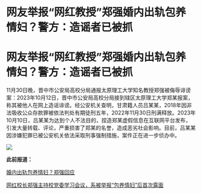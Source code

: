# 网友举报“网红教授”郑强婚内出轨包养情妇？警方：造谣者已被抓

# 网友举报“网红教授”郑强婚内出轨包养情妇？警方：造谣者已被抓

11月30日晚，晋中市公安局高校分局通报太原理工大学知名教授郑强被侮辱诽谤案：2023年10月12日，晋中市公安局高校分局接到辖区太原理工大学郑某报案，称其被他人在网上造谣诽谤。经公安机关查明，甘肃籍人员吕某某，2018年因非法吸收公众存款罪被依法判处有期徒刑五年，2022年11月30日刑满释放。2023年10月10日，吕某某为达到个人不法目的，捏造郑某虚假信息在互联网平台发布，引发大量转载、评论，严重损害了郑某的名誉，造成恶劣社会影响。目前，吕某某因涉嫌犯罪已被公安机关依法采取刑事强制措施，案件正在进一步侦办中。

![](https://inews.gtimg.com/om_bt/O3JfABKpL3yB8OEbP_5PR2-8k1QOPTTFCtXW93Mc9q_fwAA/1000)

**​​此前报道：**

[婚内出轨包养情妇？郑强回应 ](https://news.qq.com/rain/a/20231012A05MBK00)

[网红校长郑强主持校党委学习会议，系被举报“包养情妇”后首次露面](https://news.qq.com/rain/a/20231024A00PLQ00)

